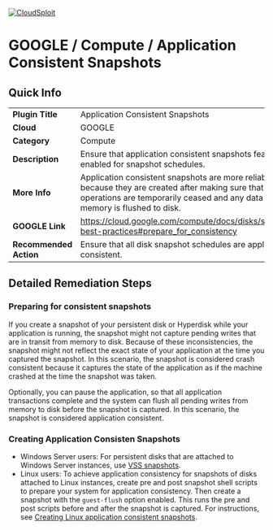 [![CloudSploit](https://cloudsploit.com/img/logo-new-big-text-100.png "CloudSploit")](https://cloudsploit.com)

# GOOGLE / Compute / Application Consistent Snapshots

## Quick Info

| | |
|-|-|
| **Plugin Title** | Application Consistent Snapshots |
| **Cloud** | GOOGLE |
| **Category** | Compute |
| **Description** | Ensure that application consistent snapshots feature is enabled for snapshot schedules. |
| **More Info** | Application consistent snapshots are more reliable because they are created after making sure that current operations are temporarily ceased and any data in memory is flushed to disk. |
| **GOOGLE Link** | https://cloud.google.com/compute/docs/disks/snapshot-best-practices#prepare_for_consistency |
| **Recommended Action** | Ensure that all disk snapshot schedules are application consistent. |

## Detailed Remediation Steps
### Preparing for consistent snapshots
If you create a snapshot of your persistent disk or Hyperdisk while your application is running, the snapshot might not capture pending writes that are in transit from memory to disk. Because of these inconsistencies, the snapshot might not reflect the exact state of your application at the time you captured the snapshot. In this scenario, the snapshot is considered crash consistent because it captures the state of the application as if the machine crashed at the time the snapshot was taken.

Optionally, you can pause the application, so that all application transactions complete and the system can flush all pending writes from memory to disk before the snapshot is captured. In this scenario, the snapshot is considered application consistent.

### Creating Application Consisten Snapshots
-   Windows Server users: For persistent disks that are attached to Windows Server instances, use [VSS snapshots](https://cloud.google.com/compute/docs/instances/windows/creating-windows-persistent-disk-snapshot).
-   Linux users: To achieve application consistency for snapshots of disks attached to Linux instances, create pre and post snapshot shell scripts to prepare your system for application consistency. Then create a snapshot with the `guest-flush` option enabled. This runs the pre and post scripts before and after the snapshot is captured. For instructions, see [Creating Linux application consistent snapshots](https://cloud.google.com/compute/docs/disks/creating-linux-application-consistent-pd-snapshots).
